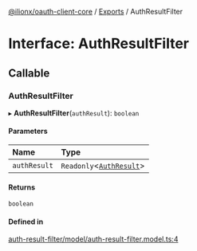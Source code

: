 [@ilionx/oauth-client-core](../README.md) / [Exports](../modules.md) / AuthResultFilter

# Interface: AuthResultFilter

## Callable

### AuthResultFilter

▸ **AuthResultFilter**(`authResult`): `boolean`

#### Parameters

| Name | Type |
| :------ | :------ |
| `authResult` | `Readonly`<[`AuthResult`](AuthResult.md)\> |

#### Returns

`boolean`

#### Defined in

[auth-result-filter/model/auth-result-filter.model.ts:4](https://github.com/Q24/oauth-client/blob/d927bd3/packages/oauth-client-core/src/auth-result-filter/model/auth-result-filter.model.ts#L4)
